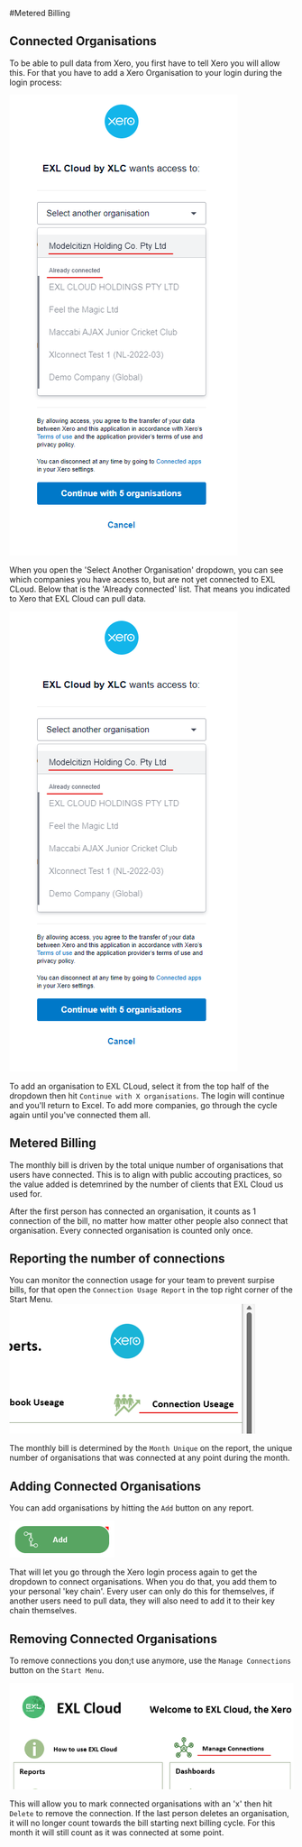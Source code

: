 #Metered Billing

## Connected Organisations
To be able to pull data from Xero, you first have to tell Xero you will allow this. For that you have to add a Xero Organisation to your login during the login process: 

![](XeroLoginClosed.png)  

When you open the 'Select Another Organisation' dropdown, you can see which companies you have access to, but are not yet connected to EXL CLoud. Below that is the 'Already connected' list. That means you indicated to Xero that EXL Cloud can pull data. 

![](XeroLoginOpen.png)  

To add an organisation to EXL CLoud, select it from the top half of the dropdown then hit ``Continue with X organisations``. The login will continue and you'll return to Excel. To add more companies, go through the cycle again until you've connected them all. 

## Metered Billing

The monthly bill is driven by the total unique number of organisations that users have connected. This is to align with public accouting practices, so the value added is detemrined by the number of clients that EXL Cloud us used for.

After the first person has connected an organisation, it counts as 1 connection of the bill, no matter how matter other people also connect that organisation. Every connected organisation is counted only once. 

## Reporting the number of connections
You can monitor the connection usage for your team to prevent surpise bills, for that open the ``Connection Usage Report`` in the top right corner of the Start Menu. 
![](ConnectionUsageButton.png)  

The monthly bill is determined by the ``Month Unique`` on the report, the unique number of organisations that was connected at any point during the month.

## Adding Connected Organisations
You can add organisations by hitting the ``Add`` button on any report. 

![](AddButton.png)  

That will let you go through the Xero login process again to get the dropdown to connect organisations. 
When you do that, you add them to your personal 'key chain'. Every user can only do this for themselves, if another users need to pull data, they will also need to add it to their key chain themselves. 

## Removing Connected Organisations
To remove connections you don;t use anymore, use the ``Manage Connections`` button on the ``Start Menu``.

![](ManageConnectionsButton.png)  

This will allow you to mark connected organisations with an 'x' then hit ``Delete`` to remove the connection. If the last person deletes an organisation, it will no longer count towards the bill starting next billing cycle. For this month it will still count as it was connected at some point. 